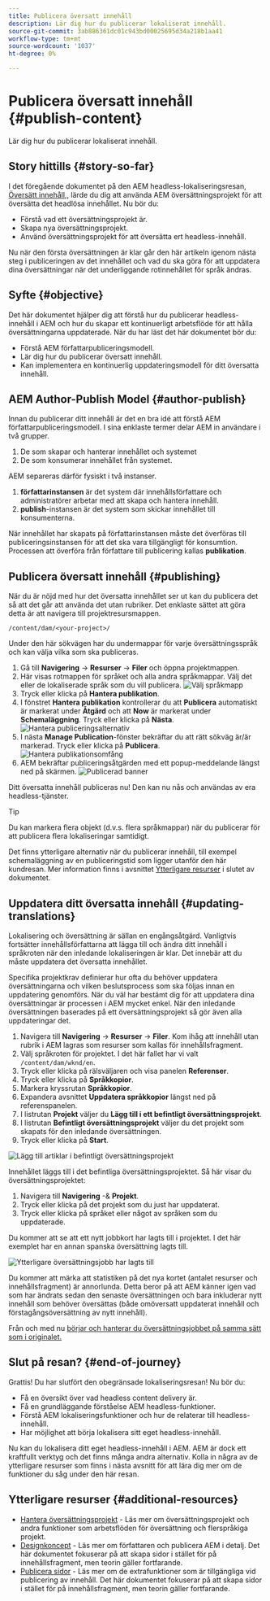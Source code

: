 ```yaml
---
title: Publicera översatt innehåll
description: Lär dig hur du publicerar lokaliserat innehåll.
source-git-commit: 3ab886361dc01c943bd00025695d34a218b1aa41
workflow-type: tm+mt
source-wordcount: '1037'
ht-degree: 0%

---
```


# Publicera översatt innehåll {#publish-content}

Lär dig hur du publicerar lokaliserat innehåll.

## Story hittills {#story-so-far}

I det föregående dokumentet på den AEM headless-lokaliseringsresan, [Översätt innehåll,](configure-connector.md), lärde du dig att använda AEM översättningsprojekt för att översätta det headlösa innehållet. Nu bör du:

* Förstå vad ett översättningsprojekt är.
* Skapa nya översättningsprojekt.
* Använd översättningsprojekt för att översätta ert headless-innehåll.

Nu när den första översättningen är klar går den här artikeln igenom nästa steg i publiceringen av det innehållet och vad du ska göra för att uppdatera dina översättningar när det underliggande rotinnehållet för språk ändras.

## Syfte {#objective}

Det här dokumentet hjälper dig att förstå hur du publicerar headless-innehåll i AEM och hur du skapar ett kontinuerligt arbetsflöde för att hålla översättningarna uppdaterade. När du har läst det här dokumentet bör du:

* Förstå AEM författarpubliceringsmodell.
* Lär dig hur du publicerar översatt innehåll.
* Kan implementera en kontinuerlig uppdateringsmodell för ditt översatta innehåll.

## AEM Author-Publish Model {#author-publish}

Innan du publicerar ditt innehåll är det en bra idé att förstå AEM författarpubliceringsmodell. I sina enklaste termer delar AEM in användare i två grupper.

1. De som skapar och hanterar innehållet och systemet
1. De som konsumerar innehållet från systemet.

AEM separeras därför fysiskt i två instanser.

1. **författarinstansen** är det system där innehållsförfattare och administratörer arbetar med att skapa och hantera innehåll.
1. **publish**-instansen är det system som skickar innehållet till konsumenterna.

När innehållet har skapats på författarinstansen måste det överföras till publiceringsinstansen för att det ska vara tillgängligt för konsumtion. Processen att överföra från författare till publicering kallas **publikation**.

## Publicera översatt innehåll {#publishing}

När du är nöjd med hur det översatta innehållet ser ut kan du publicera det så att det går att använda det utan rubriker. Det enklaste sättet att göra detta är att navigera till projektresursmappen.

```text
/content/dam/<your-project>/
```

Under den här sökvägen har du undermappar för varje översättningsspråk och kan välja vilka som ska publiceras.

1. Gå till **Navigering** -> **Resurser** -> **Filer** och öppna projektmappen.
1. Här visas rotmappen för språket och alla andra språkmappar. Välj det eller de lokaliserade språk som du vill publicera.
   ![Välj språkmapp](assets/select-language-folder.png)
1. Tryck eller klicka på **Hantera publikation**.
1. I fönstret **Hantera publikation** kontrollerar du att **Publicera** automatiskt är markerat under **Åtgärd** och att **Now** är markerat under **Schemaläggning**. Tryck eller klicka på **Nästa**.
   ![Hantera publiceringsalternativ](assets/manage-publication-options.png)
1. I nästa **Manage Publication**-fönster bekräftar du att rätt sökväg är/är markerad. Tryck eller klicka på **Publicera**.
   ![Hantera publikationsomfång](assets/manage-publication-scope.png)
1. AEM bekräftar publiceringsåtgärden med ett popup-meddelande längst ned på skärmen.
   ![Publicerad banner](assets/resources-published-message.png)

Ditt översatta innehåll publiceras nu! Den kan nu nås och användas av era headless-tjänster.

>[!TIP]
>
>Du kan markera flera objekt (d.v.s. flera språkmappar) när du publicerar för att publicera flera lokaliseringar samtidigt.

Det finns ytterligare alternativ när du publicerar innehåll, till exempel schemaläggning av en publiceringstid som ligger utanför den här kundresan. Mer information finns i avsnittet [Ytterligare resurser](#additional-resources) i slutet av dokumentet.

## Uppdatera ditt översatta innehåll {#updating-translations}

Lokalisering och översättning är sällan en engångsåtgärd. Vanligtvis fortsätter innehållsförfattarna att lägga till och ändra ditt innehåll i språkroten när den inledande lokaliseringen är klar. Det innebär att du måste uppdatera det översatta innehållet.

Specifika projektkrav definierar hur ofta du behöver uppdatera översättningarna och vilken beslutsprocess som ska följas innan en uppdatering genomförs. När du väl har bestämt dig för att uppdatera dina översättningar är processen i AEM mycket enkel. När den inledande översättningen baserades på ett översättningsprojekt så gör även alla uppdateringar det.

1. Navigera till **Navigering** -> **Resurser** -> **Filer**. Kom ihåg att innehåll utan rubrik i AEM lagras som resurser som kallas för innehållsfragment.
1. Välj språkroten för projektet. I det här fallet har vi valt `/content/dam/wknd/en`.
1. Tryck eller klicka på rälsväljaren och visa panelen **Referenser**.
1. Tryck eller klicka på **Språkkopior**.
1. Markera kryssrutan **Språkkopior**.
1. Expandera avsnittet **Uppdatera språkkopior** längst ned på referenspanelen.
1. I listrutan **Projekt** väljer du **Lägg till i ett befintligt översättningsprojekt**.
1. I listrutan **Befintligt översättningsprojekt** väljer du det projekt som skapats för den inledande översättningen.
1. Tryck eller klicka på **Start**.

![Lägg till artiklar i befintligt översättningsprojekt](assets/add-to-existing-project.png)

Innehållet läggs till i det befintliga översättningsprojektet. Så här visar du översättningsprojektet:

1. Navigera till **Navigering** -&amp; **Projekt**.
1. Tryck eller klicka på det projekt som du just har uppdaterat.
1. Tryck eller klicka på språket eller något av språken som du uppdaterade.

Du kommer att se att ett nytt jobbkort har lagts till i projektet. I det här exemplet har en annan spanska översättning lagts till.

![Ytterligare översättningsjobb har lagts till](assets/additional-translation-job.png)

Du kommer att märka att statistiken på det nya kortet (antalet resurser och innehållsfragment) är annorlunda. Detta beror på att AEM känner igen vad som har ändrats sedan den senaste översättningen och bara inkluderar nytt innehåll som behöver översättas (både omöversatt uppdaterat innehåll och förstagångsöversättning av nytt innehåll).

Från och med nu [börjar och hanterar du översättningsjobbet på samma sätt som i originalet.](translate-content.md#using-translation-project)

## Slut på resan? {#end-of-journey}

Grattis! Du har slutfört den obegränsade lokaliseringsresan! Nu bör du:

* Få en översikt över vad headless content delivery är.
* Få en grundläggande förståelse AEM headless-funktioner.
* Förstå AEM lokaliseringsfunktioner och hur de relaterar till headless-innehåll.
* Har möjlighet att börja lokalisera sitt eget headless-innehåll.

Nu kan du lokalisera ditt eget headless-innehåll i AEM. AEM är dock ett kraftfullt verktyg och det finns många andra alternativ. Kolla in några av de ytterligare resurser som finns i nästa avsnitt för att lära dig mer om de funktioner du såg under den här resan.

## Ytterligare resurser {#additional-resources}

* [Hantera översättningsprojekt](/help/sites-cloud/administering/translation/managing-projects.md)  - Läs mer om översättningsprojekt och andra funktioner som arbetsflöden för översättning och flerspråkiga projekt.
* [Designkoncept](/help/sites-cloud/authoring/getting-started/concepts.md)  - Läs mer om författaren och publicera AEM i detalj. Det här dokumentet fokuserar på att skapa sidor i stället för på innehållsfragment, men teorin gäller fortfarande.
* [Publicera sidor](/help/sites-cloud/authoring/fundamentals/publishing-pages.md)  - Läs mer om de extrafunktioner som är tillgängliga vid publicering av innehåll. Det här dokumentet fokuserar på att skapa sidor i stället för på innehållsfragment, men teorin gäller fortfarande.
